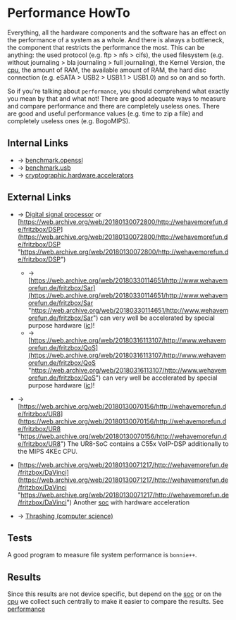 # Performance HowTo

Everything, all the hardware components and the software has an effect on the performance of a system as a whole. And there is always a bottleneck, the component that restricts the performance the most. This can be anything: the used protocol (e.g. ftp &gt; nfs &gt; cifs), the used filesystem (e.g. without journaling &gt; bla journaling &gt; full journaling), the Kernel Version, the [cpu](/docs/techref/hardware/cpu "docs:techref:hardware:cpu"), the amount of RAM, the available amount of RAM, the hard disc connection (e.g. eSATA &gt; USB2 &gt; USB1.1 &gt; USB1.0) and so on and so forth.

So if you're talking about `performance`, you should comprehend what exactly you mean by that and what not! There are good adequate ways to measure and compare performance and there are completely useless ones. There are good and useful performance values (e.g. time to zip a file) and completely useless ones (e.g. BogoMIPS).

## Internal Links

- → [benchmark.openssl](/docs/guide-user/perf_and_log/benchmark.openssl "docs:guide-user:perf_and_log:benchmark.openssl")
- → [benchmark.usb](/docs/guide-user/perf_and_log/benchmark.usb "docs:guide-user:perf_and_log:benchmark.usb")
- → [cryptographic.hardware.accelerators](/docs/techref/hardware/cryptographic.hardware.accelerators "docs:techref:hardware:cryptographic.hardware.accelerators")

## External Links

- → [Digital signal processor](https://en.wikipedia.org/wiki/Digital%20signal%20processor "https://en.wikipedia.org/wiki/Digital signal processor") or [https://web.archive.org/web/20180130072800/http://wehavemorefun.de/fritzbox/DSP](https://web.archive.org/web/20180130072800/http://wehavemorefun.de/fritzbox/DSP "https://web.archive.org/web/20180130072800/http://wehavemorefun.de/fritzbox/DSP")
  
  - → [https://web.archive.org/web/20180330114651/http://www.wehavemorefun.de/fritzbox/Sar](https://web.archive.org/web/20180330114651/http://www.wehavemorefun.de/fritzbox/Sar "https://web.archive.org/web/20180330114651/http://www.wehavemorefun.de/fritzbox/Sar") can very well be accelerated by special purpose hardware ([ic](/docs/techref/hardware/ic "docs:techref:hardware:ic"))!
  - → [https://web.archive.org/web/20180316113107/http://www.wehavemorefun.de/fritzbox/QoS](https://web.archive.org/web/20180316113107/http://www.wehavemorefun.de/fritzbox/QoS "https://web.archive.org/web/20180316113107/http://www.wehavemorefun.de/fritzbox/QoS") can very well be accelerated by special purpose hardware ([ic](/docs/techref/hardware/ic "docs:techref:hardware:ic"))!
- → [https://web.archive.org/web/20180130070156/http://wehavemorefun.de/fritzbox/UR8](https://web.archive.org/web/20180130070156/http://wehavemorefun.de/fritzbox/UR8 "https://web.archive.org/web/20180130070156/http://wehavemorefun.de/fritzbox/UR8") The UR8-SoC contains a C55x VoIP-DSP additionally to the MIPS 4KEc CPU.
- [https://web.archive.org/web/20180130071217/http://wehavemorefun.de/fritzbox/DaVinci](https://web.archive.org/web/20180130071217/http://wehavemorefun.de/fritzbox/DaVinci "https://web.archive.org/web/20180130071217/http://wehavemorefun.de/fritzbox/DaVinci") Another [soc](/docs/techref/hardware/soc "docs:techref:hardware:soc") with hardware acceleration

<!--THE END-->

- → [Thrashing (computer science)](https://en.wikipedia.org/wiki/Thrashing%20%28computer%20science%29 "https://en.wikipedia.org/wiki/Thrashing (computer science)")

## Tests

A good program to measure file system performance is `bonnie++`.

## Results

Since this results are not device specific, but depend on the [soc](/docs/techref/hardware/soc "docs:techref:hardware:soc") or on the [cpu](/docs/techref/hardware/cpu "docs:techref:hardware:cpu") we collect such centrally to make it easier to compare the results. See [performance](/docs/techref/hardware/performance "docs:techref:hardware:performance")
